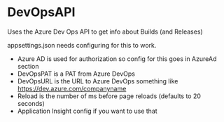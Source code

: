 # DevOpsAPI

Uses the Azure Dev Ops API to get info about Builds (and Releases)

appsettings.json needs configuring for this to work.

- Azure AD is used for authorization so config for this goes in AzureAd section
- DevOpsPAT is a PAT from Azure DevOps
- DevOpsURL is the URL to Azure DevOps something like https://dev.azure.com/companyname
- Reload is the number of ms before page reloads (defaults to 20 seconds)
- Application Insight config if you want to use that
